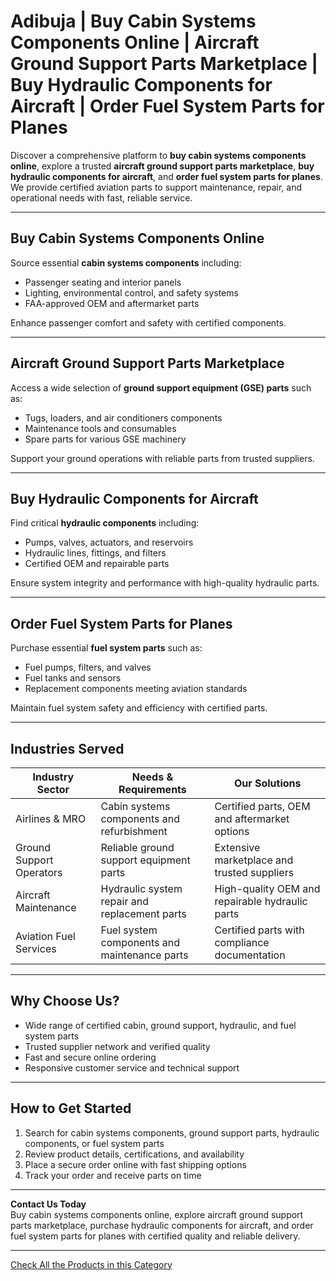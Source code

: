 # Adibuja | Buy Cabin Systems Components Online | Aircraft Ground Support Parts Marketplace | Buy Hydraulic Components for Aircraft | Order Fuel System Parts for Planes

Discover a comprehensive platform to **buy cabin systems components online**, explore a trusted **aircraft ground support parts marketplace**, **buy hydraulic components for aircraft**, and **order fuel system parts for planes**. We provide certified aviation parts to support maintenance, repair, and operational needs with fast, reliable service.

---

## Buy Cabin Systems Components Online

Source essential **cabin systems components** including:

- Passenger seating and interior panels  
- Lighting, environmental control, and safety systems  
- FAA-approved OEM and aftermarket parts  

Enhance passenger comfort and safety with certified components.

---

## Aircraft Ground Support Parts Marketplace

Access a wide selection of **ground support equipment (GSE) parts** such as:

- Tugs, loaders, and air conditioners components  
- Maintenance tools and consumables  
- Spare parts for various GSE machinery  

Support your ground operations with reliable parts from trusted suppliers.

---

## Buy Hydraulic Components for Aircraft

Find critical **hydraulic components** including:

- Pumps, valves, actuators, and reservoirs  
- Hydraulic lines, fittings, and filters  
- Certified OEM and repairable parts  

Ensure system integrity and performance with high-quality hydraulic parts.

---

## Order Fuel System Parts for Planes

Purchase essential **fuel system parts** such as:

- Fuel pumps, filters, and valves  
- Fuel tanks and sensors  
- Replacement components meeting aviation standards  

Maintain fuel system safety and efficiency with certified parts.

---

## Industries Served

| Industry Sector           | Needs & Requirements                             | Our Solutions                                   |
|---------------------------|-------------------------------------------------|-------------------------------------------------|
| Airlines & MRO            | Cabin systems components and refurbishment       | Certified parts, OEM and aftermarket options     |
| Ground Support Operators  | Reliable ground support equipment parts           | Extensive marketplace and trusted suppliers      |
| Aircraft Maintenance      | Hydraulic system repair and replacement parts     | High-quality OEM and repairable hydraulic parts  |
| Aviation Fuel Services    | Fuel system components and maintenance parts      | Certified parts with compliance documentation    |

---

## Why Choose Us?

- Wide range of certified cabin, ground support, hydraulic, and fuel system parts  
- Trusted supplier network and verified quality  
- Fast and secure online ordering  
- Responsive customer service and technical support  

---

## How to Get Started

1. Search for cabin systems components, ground support parts, hydraulic components, or fuel system parts  
2. Review product details, certifications, and availability  
3. Place a secure order online with fast shipping options  
4. Track your order and receive parts on time  

---

**Contact Us Today**  
Buy cabin systems components online, explore aircraft ground support parts marketplace, purchase hydraulic components for aircraft, and order fuel system parts for planes with certified quality and reliable delivery.

---
[Check All the Products in this Category](https://www.adibuja.com/categories/aviation-part)


